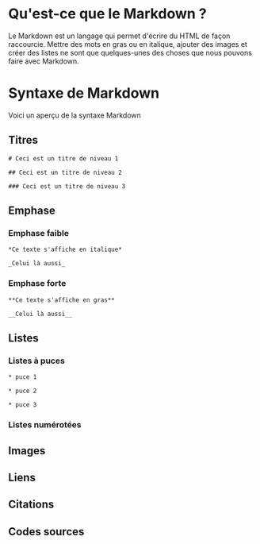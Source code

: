 Qu'est-ce que le Markdown ?
======================
Le Markdown est un langage qui permet d'écrire du HTML de façon raccourcie.
Mettre des mots en gras ou en italique, ajouter des images et créer des listes ne sont que quelques-unes des choses que nous pouvons faire avec Markdown.

Syntaxe de Markdown
===================
Voici un aperçu de la syntaxe Markdown

Titres
------

`# Ceci est un titre de niveau 1`

`## Ceci est un titre de niveau 2`

`### Ceci est un titre de niveau 3`

Emphase
-------
### Emphase faible
`*Ce texte s'affiche en italique*`

`_Celui là aussi_`

### Emphase forte
`**Ce texte s'affiche en gras**`

`__Celui là aussi__`

Listes
------

### Listes à puces

`* puce 1`

`* puce 2`

`* puce 3`

### Listes numérotées

Images
------

Liens
-----

Citations
---------

Codes sources
-------------
